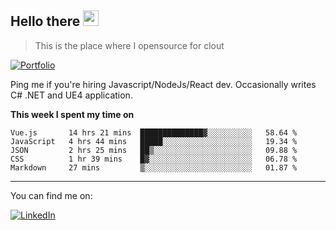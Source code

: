 <h2>Hello there <img src="https://camo.githubusercontent.com/2019d90b5d6b109833b6e130852e36fce013bb14/68747470733a2f2f63756c746f667468657061727479706172726f742e636f6d2f706172726f74732f68642f6c6170746f705f706172726f742e676966" width="25px"></h2>

>This is the place where I opensource for clout

[![Portfolio](https://img.shields.io/badge/web-portfolio-black)](https://izqalan.github.io/?utm_source=github&utm_medium=social&utm_campaign=portfolio)

Ping me if you're hiring Javascript/NodeJs/React dev. Occasionally writes C# .NET and UE4 application.

**This week I spent my time on**
<!--START_SECTION:waka-->
```text
Vue.js       14 hrs 21 mins  ██████████████▓░░░░░░░░░░   58.64 % 
JavaScript   4 hrs 44 mins   █████░░░░░░░░░░░░░░░░░░░░   19.34 % 
JSON         2 hrs 25 mins   ██▒░░░░░░░░░░░░░░░░░░░░░░   09.88 % 
CSS          1 hr 39 mins    █▓░░░░░░░░░░░░░░░░░░░░░░░   06.78 % 
Markdown     27 mins         ▒░░░░░░░░░░░░░░░░░░░░░░░░   01.87 % 
```
<!--END_SECTION:waka-->
___

You can find me on:

[![LinkedIn](https://img.omvr.io/linkedin.svg)](https://www.linkedin.com/in/izqalan/)
